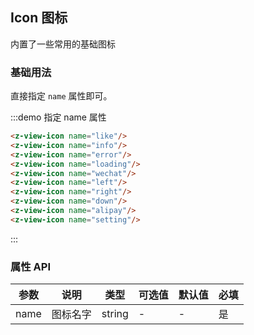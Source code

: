 ## Icon 图标
内置了一些常用的基础图标

### 基础用法
直接指定 `name` 属性即可。

:::demo 指定 name 属性
```html
<z-view-icon name="like"/>
<z-view-icon name="info"/>
<z-view-icon name="error"/>
<z-view-icon name="loading"/>
<z-view-icon name="wechat"/>
<z-view-icon name="left"/>
<z-view-icon name="right"/>
<z-view-icon name="down"/>
<z-view-icon name="alipay"/>
<z-view-icon name="setting"/>
```
:::

### 属性 API
| 参数      | 说明    | 类型      | 可选值       | 默认值   | 必填 |
|---------- |-------- |---------- |-------------  |-------- | ------- |
| name     | 图标名字   | string    |   -  |     -    | 是 |